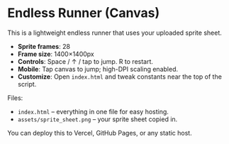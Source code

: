 # Endless Runner (Canvas)

This is a lightweight endless runner that uses your uploaded sprite sheet.
- **Sprite frames**: 28
- **Frame size**: 1400×1400px
- **Controls**: Space / ↑ / tap to jump. R to restart.
- **Mobile**: Tap canvas to jump; high-DPI scaling enabled.
- **Customize**: Open `index.html` and tweak constants near the top of the script.

Files:
- `index.html` – everything in one file for easy hosting.
- `assets/sprite_sheet.png` – your sprite sheet copied in.

You can deploy this to Vercel, GitHub Pages, or any static host.
